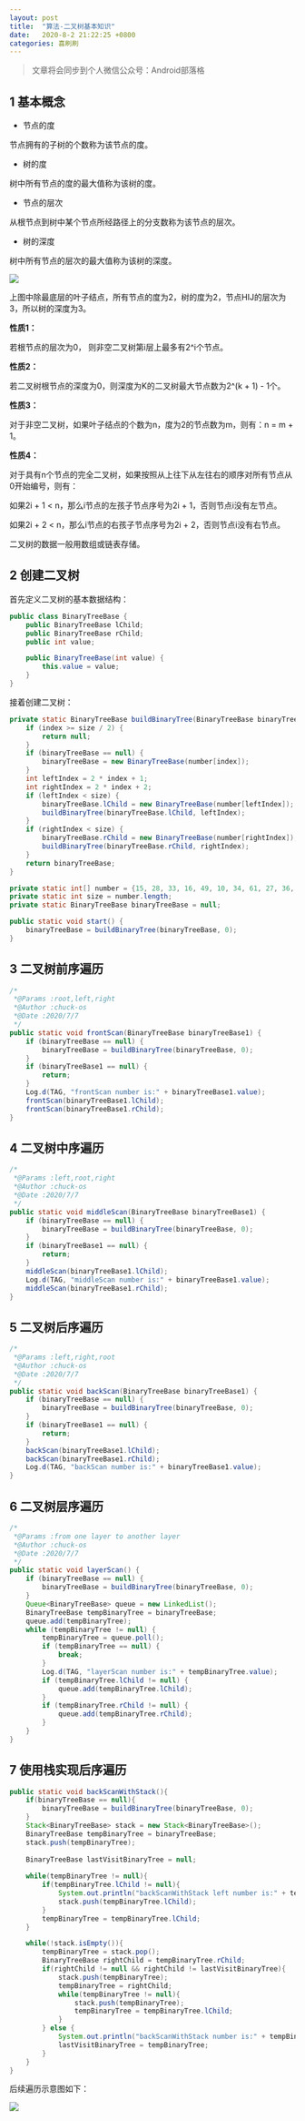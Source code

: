 ```yaml
---
layout: post
title:  "算法-二叉树基本知识"
date:   2020-8-2 21:22:25 +0800
categories: 喜刷刷
---
```


> 文章将会同步到个人微信公众号：Android部落格

## 1 基本概念

- 节点的度

节点拥有的子树的个数称为该节点的度。

- 树的度

树中所有节点的度的最大值称为该树的度。

- 节点的层次

从根节点到树中某个节点所经路径上的分支数称为该节点的层次。

- 树的深度

树中所有节点的层次的最大值称为该树的深度。

![](https://ftp.bmp.ovh/imgs/2020/08/c93c4fe5fb13d11c.jpg)

上图中除最底层的叶子结点，所有节点的度为2，树的度为2，节点HIJ的层次为3，所以树的深度为3。

**性质1：**

若根节点的层次为0， 则非空二叉树第i层上最多有2^i个节点。

**性质2：**

若二叉树根节点的深度为0，则深度为K的二叉树最大节点数为2^(k + 1) - 1个。

**性质3：**

对于非空二叉树，如果叶子结点的个数为n，度为2的节点数为m，则有：n = m + 1。

**性质4：**

对于具有n个节点的完全二叉树，如果按照从上往下从左往右的顺序对所有节点从0开始编号，则有：

如果2i + 1 < n，那么i节点的左孩子节点序号为2i + 1，否则节点i没有左节点。

如果2i + 2 < n，那么i节点的右孩子节点序号为2i + 2，否则节点i没有右节点。

二叉树的数据一般用数组或链表存储。

## 2 创建二叉树

首先定义二叉树的基本数据结构：

```java
public class BinaryTreeBase {
    public BinaryTreeBase lChild;
    public BinaryTreeBase rChild;
    public int value;

    public BinaryTreeBase(int value) {
        this.value = value;
    }
}
```

接着创建二叉树：

```java
private static BinaryTreeBase buildBinaryTree(BinaryTreeBase binaryTreeBase, int index) {
    if (index >= size / 2) {
        return null;
    }
    if (binaryTreeBase == null) {
        binaryTreeBase = new BinaryTreeBase(number[index]);
    }
    int leftIndex = 2 * index + 1;
    int rightIndex = 2 * index + 2;
    if (leftIndex < size) {
        binaryTreeBase.lChild = new BinaryTreeBase(number[leftIndex]);
        buildBinaryTree(binaryTreeBase.lChild, leftIndex);
    }
    if (rightIndex < size) {
        binaryTreeBase.rChild = new BinaryTreeBase(number[rightIndex]);
        buildBinaryTree(binaryTreeBase.rChild, rightIndex);
    }
    return binaryTreeBase;
}

private static int[] number = {15, 28, 33, 16, 49, 10, 34, 61, 27, 36, 57, 68, 71, 16, 87, 90, 134, 243, 8, 51, 57};
private static int size = number.length;
private static BinaryTreeBase binaryTreeBase = null;

public static void start() {
    binaryTreeBase = buildBinaryTree(binaryTreeBase, 0);
}
```

## 3 二叉树前序遍历

```java
/*
 *@Params :root,left,right
 *@Author :chuck-os
 *@Date :2020/7/7
 */
public static void frontScan(BinaryTreeBase binaryTreeBase1) {
    if (binaryTreeBase == null) {
        binaryTreeBase = buildBinaryTree(binaryTreeBase, 0);
    }
    if (binaryTreeBase1 == null) {
        return;
    }
    Log.d(TAG, "frontScan number is:" + binaryTreeBase1.value);
    frontScan(binaryTreeBase1.lChild);
    frontScan(binaryTreeBase1.rChild);
}
```

## 4 二叉树中序遍历

```java
/*
 *@Params :left,root,right
 *@Author :chuck-os
 *@Date :2020/7/7
 */
public static void middleScan(BinaryTreeBase binaryTreeBase1) {
    if (binaryTreeBase == null) {
        binaryTreeBase = buildBinaryTree(binaryTreeBase, 0);
    }
    if (binaryTreeBase1 == null) {
        return;
    }
    middleScan(binaryTreeBase1.lChild);
    Log.d(TAG, "middleScan number is:" + binaryTreeBase1.value);
    middleScan(binaryTreeBase1.rChild);
}
```

## 5 二叉树后序遍历

```java
/*
 *@Params :left,right,root
 *@Author :chuck-os
 *@Date :2020/7/7
 */
public static void backScan(BinaryTreeBase binaryTreeBase1) {
    if (binaryTreeBase == null) {
        binaryTreeBase = buildBinaryTree(binaryTreeBase, 0);
    }
    if (binaryTreeBase1 == null) {
        return;
    }
    backScan(binaryTreeBase1.lChild);
    backScan(binaryTreeBase1.rChild);
    Log.d(TAG, "backScan number is:" + binaryTreeBase1.value);
}
```

## 6 二叉树层序遍历

```java
/*
 *@Params :from one layer to another layer
 *@Author :chuck-os
 *@Date :2020/7/7
 */
public static void layerScan() {
    if (binaryTreeBase == null) {
        binaryTreeBase = buildBinaryTree(binaryTreeBase, 0);
    }
    Queue<BinaryTreeBase> queue = new LinkedList();
    BinaryTreeBase tempBinaryTree = binaryTreeBase;
    queue.add(tempBinaryTree);
    while (tempBinaryTree != null) {
        tempBinaryTree = queue.poll();
        if (tempBinaryTree == null) {
            break;
        }
        Log.d(TAG, "layerScan number is:" + tempBinaryTree.value);
        if (tempBinaryTree.lChild != null) {
            queue.add(tempBinaryTree.lChild);
        }
        if (tempBinaryTree.rChild != null) {
            queue.add(tempBinaryTree.rChild);
        }
    }
}
```

## 7 使用栈实现后序遍历

```java
public static void backScanWithStack(){
	if(binaryTreeBase == null){
		binaryTreeBase = buildBinaryTree(binaryTreeBase, 0);
	}
	Stack<BinaryTreeBase> stack = new Stack<BinaryTreeBase>();
    BinaryTreeBase tempBinaryTree = binaryTreeBase;
    stack.push(tempBinaryTree);
	
	BinaryTreeBase lastVisitBinaryTree = null;
	
	while(tempBinaryTree != null){
		if(tempBinaryTree.lChild != null){
			System.out.println("backScanWithStack left number is:" + tempBinaryTree.lChild.value);
			stack.push(tempBinaryTree.lChild);
		}
		tempBinaryTree = tempBinaryTree.lChild;
	}

	while(!stack.isEmpty()){
		tempBinaryTree = stack.pop();
		BinaryTreeBase rightChild = tempBinaryTree.rChild;
		if(rightChild != null && rightChild != lastVisitBinaryTree){
			stack.push(tempBinaryTree);
			tempBinaryTree = rightChild;
			while(tempBinaryTree != null){
				stack.push(tempBinaryTree);
				tempBinaryTree = tempBinaryTree.lChild;
			}
		} else {
			System.out.println("backScanWithStack number is:" + tempBinaryTree.value);
			lastVisitBinaryTree = tempBinaryTree;
		}
	}
}
```

后续遍历示意图如下：

![](https://ftp.bmp.ovh/imgs/2020/08/717b3bfe087b0c86.jpg)